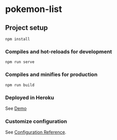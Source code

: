 # pokemon-list

## Project setup
```
npm install
```

### Compiles and hot-reloads for development
```
npm run serve
```

### Compiles and minifies for production
```
npm run build
```

### Deployed in Heroku
See [Demo](https://pokemon-list-vue.herokuapp.com/)

### Customize configuration
See [Configuration Reference](https://cli.vuejs.org/config/).
